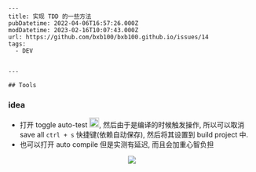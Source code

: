     ---
    title: 实现 TDD 的一些方法
    pubDatetime: 2022-04-06T16:57:26.000Z
    modDatetime: 2023-02-16T10:07:43.000Z
    url: https://github.com/bxb100/bxb100.github.io/issues/14
    tags:
      - DEV


    ---

    ## Tools

### idea

- 打开 toggle auto-test <img src="https://user-images.githubusercontent.com/20685961/162027045-d3259d53-70d2-4e48-8e0c-f3a992e180e5.png" width="20" height="20">, 然后由于是编译的时候触发操作, 所以可以取消 save all `ctrl + s` 快捷键(依赖自动保存), 然后将其设置到 build project 中.
- 也可以打开 auto compile 但是实测有延迟, 而且会加重心智负担

<p align="center">
<img src="https://user-images.githubusercontent.com/20685961/162026667-654a24f6-8065-430e-aeaa-0b26fc59ab4b.png" >
</p>
